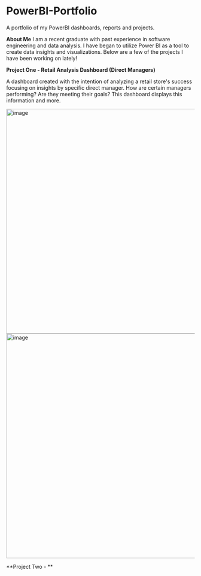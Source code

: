 # PowerBI-Portfolio
A portfolio of my PowerBI dashboards, reports and projects.

**About Me**
I am a recent graduate with past experience in software engineering and data analysis. I have began
to utilize Power BI as a tool to create data insights and visualizations. Below are a few of the projects I have been
working on lately!

**Project One - Retail Analysis Dashboard (Direct Managers)**

A dashboard created with the intention of analyzing a retail store's success focusing on
insights by specific direct manager. How are certain managers performing? Are they meeting their
goals? This dashboard displays this information and more.

<img width="601" alt="image" src="https://github.com/simolevy/PowerBI-Portfolio/assets/97460770/64a124d2-9f12-400b-a44d-b81c5d104459">
<img width="601" alt="image" src="https://github.com/simolevy/PowerBI-Portfolio/assets/97460770/293d3b2d-e333-4c50-84c2-a55ffd4c875c">

**Project Two - **



